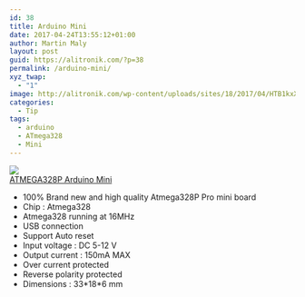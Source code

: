 ```yaml
---
id: 38
title: Arduino Mini
date: 2017-04-24T13:55:12+01:00
author: Martin Maly
layout: post
guid: https://alitronik.com/?p=38
permalink: /arduino-mini/
xyz_twap:
  - "1"
image: http://alitronik.com/wp-content/uploads/sites/18/2017/04/HTB1kxXbJFXXXXbcXpXXq6xXFXXXo.jpg
categories:
  - Tip
tags:
  - arduino
  - ATmega328
  - Mini
---
```

<a href="http://s.click.aliexpress.com/e/aae6Eiu" target="_parent"><img src="//ae01.alicdn.com/kf/HTB1LkT2QXXXXXa6apXXq6xXFXXXY/B0021-free-shipping-2pcs-ATMEGA328P-Pro-font-b-Mini-b-font-328-font-b-Mini-b.jpg_220x220.jpg" /><span style="display: block;">ATMEGA328P Arduino Mini</span></a>

  * 100% Brand new and high quality Atmega328P Pro mini board
  * Chip : Atmega328
  * Atmega328 running at 16MHz
  * USB connection
  * Support Auto reset
  * Input voltage : DC 5-12 V
  * Output current : 150mA MAX
  * Over current protected
  * Reverse polarity protected
  * Dimensions : 33\*18\*6 mm